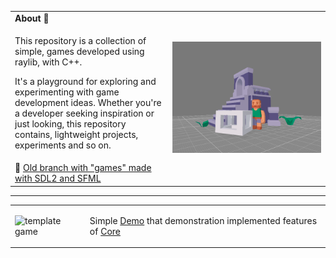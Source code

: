 <table>
  <tbody>
    <tr>
      <td><b>About 👾</b></td>
      <td width="50%" rowspan="4">
        <img alt="Repository Scene" src="Docs/open_game_scene.png" />
      </td>
    </tr>
    <tr>
      <td width="50%">
        <p>
            This repository is a collection of simple, games developed using raylib,
            with C++.
        </p>
        <p>
            It's a playground for exploring and experimenting with game development ideas. 
            Whether you're a developer seeking inspiration or just looking, 
            this repository contains, lightweight projects, experiments and so on.
        </p>
      </td>
    </tr>
    <tr>
        <td>
            <b>🧙</b>
            <a href="https://github.com/LinMAD/OpenGames/tree/old-master">Old branch with "games" made with SDL2 and SFML</a>
        </td>
    </tr>
  </tbody>
</table>

---

<table>
    <tr>
        <td>
            <img src="Docs/examples/demo_game.gif" alt="template game"/>
        </td>
        <td>
            <p>
                Simple <a href="Games/Demo">Demo</a> that demonstration implemented features of <a href="Core">Core</a>
            </p>
        </td>
    </tr>
</table>

